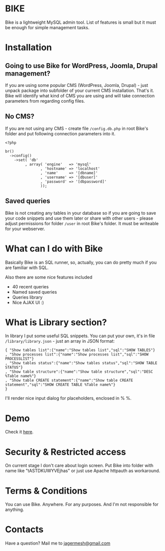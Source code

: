 BIKE
====

Bike is a lightweight MySQL admin tool. List of features is small but it must be enough for simple management tasks.

# Installation

## Going to use Bike for WordPress, Joomla, Drupal management?

If you are using some popular CMS (WordPress, Joomla, Drupal) - just unpack package into subfolder of your current CMS installation. That's it. Bike will identify what kind of CMS you are using and will take connection parameters from regarding config files.

## No CMS?

If you are not using any CMS - create file <code>/config.db.php</code> in root Bike's folder and put following connection parameters into it.

```
<?php

br()
  ->config()
    ->set( 'db'
         , array( 'engine'   => 'mysql'
                , 'hostname' => 'localhost'
                , 'name'     => '[dbname]' 
                , 'username' => '[dbuser]'
                , 'password' => '[dbpassword]'
                ));
```

## Saved queries

Bike is not creating any tables in your database so if you are going to save your code snippets and use them later or share with other users - please adjust permissions for folder <code>/user</code> in root Bike's folder. It must be writeable for your webserver.

# What can I do with Bike

Basically Bike is an SQL runner, so, actually, you can do pretty much if you are familiar with SQL.

Also there are some nice features included
- 40 recent queries
- Named saved queries
- Queries library
- Nice AJAX UI :)

# What is Library section?

In library I put some useful SQL snippets. You can put your own, it's in file <code>/library/library.json</code> - just an array in JSON format:

```
{ "Show tables list":{"name":"Show tables list","sql":"SHOW TABLES"}
, "Show processes list":{"name":"Show processes list","sql":"SHOW PROCESSLIST"}
, "Show tables status":{"name":"Show tables status","sql":"SHOW TABLE STATUS"}
, "Show table structure":{"name":"Show table structure","sql":"DESC %Table name%"}
, "Show table CREATE statement":{"name":"Show table CREATE statement","sql":"SHOW CREATE TABLE %Table name%"}
}
```

I'll render nice input dialog for placeholders, enclosed in % %.

# Demo

Check it <a target="_blank" href="http://www.itera-research.com/demo/bike/">here</a>.

# Security & Restricted access

On current stage I don't care about login screen. Put Bike into folder with name like "tASTDKUWYVEjhas" or just use Apache httpauth as workaround.

# Terms & Conditions

You can use Bike. Anywhere. For any purposes. And I'm not responsible for anything.

# Contacts

Have a question? Mail me to <a href="mailto:jagermesh@gmail.com">jagermesh@gmail.com</a>
